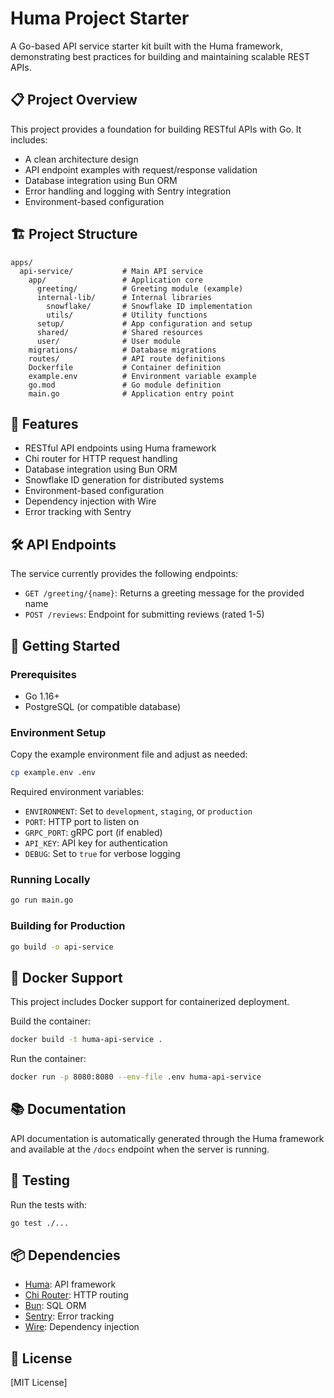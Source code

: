 # Huma Project Starter

A Go-based API service starter kit built with the Huma framework, demonstrating best practices for building and maintaining scalable REST APIs.

## 📋 Project Overview

This project provides a foundation for building RESTful APIs with Go. It includes:

- A clean architecture design
- API endpoint examples with request/response validation
- Database integration using Bun ORM
- Error handling and logging with Sentry integration
- Environment-based configuration

## 🏗️ Project Structure

```
apps/
  api-service/           # Main API service
    app/                 # Application core
      greeting/          # Greeting module (example)
      internal-lib/      # Internal libraries
        snowflake/       # Snowflake ID implementation
        utils/           # Utility functions
      setup/             # App configuration and setup
      shared/            # Shared resources
      user/              # User module
    migrations/          # Database migrations
    routes/              # API route definitions
    Dockerfile           # Container definition
    example.env          # Environment variable example
    go.mod               # Go module definition
    main.go              # Application entry point
```

## 🚀 Features

- RESTful API endpoints using Huma framework
- Chi router for HTTP request handling
- Database integration using Bun ORM
- Snowflake ID generation for distributed systems
- Environment-based configuration
- Dependency injection with Wire
- Error tracking with Sentry

## 🛠️ API Endpoints

The service currently provides the following endpoints:

- `GET /greeting/{name}`: Returns a greeting message for the provided name
- `POST /reviews`: Endpoint for submitting reviews (rated 1-5)

## 🔧 Getting Started

### Prerequisites

- Go 1.16+
- PostgreSQL (or compatible database)

### Environment Setup

Copy the example environment file and adjust as needed:

```bash
cp example.env .env
```

Required environment variables:
- `ENVIRONMENT`: Set to `development`, `staging`, or `production`
- `PORT`: HTTP port to listen on
- `GRPC_PORT`: gRPC port (if enabled)
- `API_KEY`: API key for authentication
- `DEBUG`: Set to `true` for verbose logging

### Running Locally

```bash
go run main.go
```

### Building for Production

```bash
go build -o api-service
```

## 🐳 Docker Support

This project includes Docker support for containerized deployment.

Build the container:
```bash
docker build -t huma-api-service .
```

Run the container:
```bash
docker run -p 8080:8080 --env-file .env huma-api-service
```

## 📚 Documentation

API documentation is automatically generated through the Huma framework and available at the `/docs` endpoint when the server is running.

## 🧪 Testing

Run the tests with:

```bash
go test ./...
```

## 📦 Dependencies

- [Huma](https://github.com/danielgtaylor/huma/): API framework
- [Chi Router](https://github.com/go-chi/chi): HTTP routing
- [Bun](https://github.com/uptrace/bun): SQL ORM
- [Sentry](https://github.com/getsentry/sentry-go): Error tracking
- [Wire](https://github.com/google/wire): Dependency injection

## 📝 License

[MIT License]

